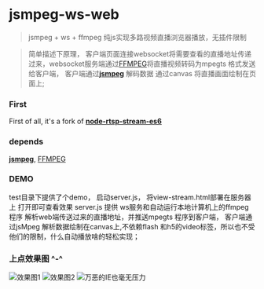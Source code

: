 # jsmpeg-ws-web
>jsmpeg + ws + ffmpeg  纯js实现多路视频直播浏览器播放，无插件限制

> 简单描述下原理， 客户端页面连接websocket将需要查看的直播地址传递过来，websocket服务端通过[FFMPEG](https://ffmpeg.org/download.html)将直播视频转码为mpegts 格式发送给客户端， 客户端通过[**jsmpeg**](https://github.com/phoboslab/jsmpeg) 解码数据 通过canvas 将直播画面绘制在页面上;

### First
First of all, it's a fork of [**node-rtsp-stream-es6**](https://github.com/Wifsimster/node-rtsp-stream-es6)
### depends
[**jsmpeg**](https://github.com/phoboslab/jsmpeg), [FFMPEG](https://ffmpeg.org/download.html)

### DEMO
test目录下提供了个demo， 启动server.js， 将view-stream.html部署在服务器上 打开即可查看效果
 server.js 提供 ws服务和自动运行本地计算机上的ffmpeg 程序 解析web端传送过来的直播地址，并推送mpegts 程序到客户端， 客户端通过jsMpeg 解析数据绘制在canvas上,不依赖flash 和h5的video标签，所以也不受他们的限制，什么自动播放啥的轻松实现；

### 上点效果图 ^-^
![效果图1](https://github.com/zhairuihao/jsmpeg-ws-web/blob/master/doc/jsmpeg.gif?raw=true)
![效果图2](https://github.com/zhairuihao/jsmpeg-ws-web/blob/master/doc/ffmpeg.png?raw=true)
![万恶的IE也毫无压力](https://github.com/zhairuihao/jsmpeg-ws-web/blob/master/doc/jsmpeg-ie.gif?raw=true)


